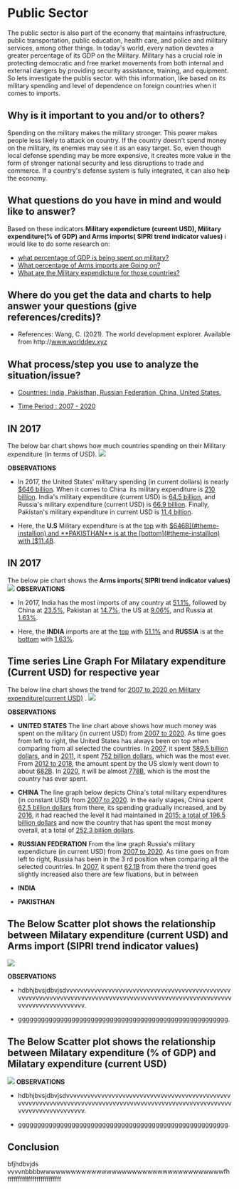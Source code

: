 # Public Sector
The public sector is also part of the economy that maintains infrastructure, public transportation, public education, health care, and police and military services, among other things. In today's world, every nation devotes a greater percentage of its GDP on the Military. Military has a crucial role in protecting democratic and free market movements from both internal and external dangers by providing security assistance, training, and equipment. So lets investigate the publis sector. with this information, like based on its military spending and level of dependence on foreign countries when it comes to imports.

## Why is it important to you and/or to others?
Spending on the military makes the military stronger. This power makes people less likely to attack on country. If the country doesn't spend money on the military, its enemies may see it as an easy target. So, even though local defense spending may be more expensive, it creates more value in the form of stronger national security and less disruptions to trade and commerce. If a country's defense system is fully integrated, it can also help the economy.

## What questions do you have in mind and would like to answer?
Based on these indicators **Military expendicture (cureent USD), Military expenditure(% of GDP) and Arms imports( SIPRI trend indicator values)** i would like to do some research on: 
  * [what percentage of GDP is being spent on military?](#theme-installion)
  * [What percentage of Arms imports are Going on?](#theme-installion)
  * [What are the Military expendicture for those countries?](#theme-installion)
  
## Where do you get the data and charts to help answer your questions (give references/credits)?

   * References: Wang, C. (2021). The world development explorer. Available from http﻿://www.worlddev.xyz

## What process/step you use to analyze the situation/issue?

   * [Countries: India, Pakisthan, Russian Federation, China, United States.](#theme-installion)

   * [Time Period : 2007 - 2020](#theme-installion)
   
## IN 2017

The below bar chart shows how much countries spending on their Military expenditure (in terms of USD).
![](Bar_chart.png)

**OBSERVATIONS**
   * In 2017, the United States' military spending (in current dollars) is nearly [$646 billion](#theme-installion). When it comes to China  its military expenditure is [210 billion](#theme-installion).          India's military expenditure (current USD) is [64.5 billion](#theme-installion), and Russia's military expenditure (current USD) is [66.9 billion](#theme-installion). Finally, Pakistan's military         expenditure in current USD is [11.4 billion](#theme-installion).
   
   * Here, the **U.S** Military expenditure is at the [top](#theme-installion) with [$646B](#theme-installion) and **PAKISTHAN** is at the [bottom](#theme-installion) with [$11.4B](#theme-installion).
  
  ## IN 2017
The below pie chart shows the **Arms imports( SIPRI trend indicator values)**
![](Pie_chart.png)
**OBSERVATIONS**
   * In 2017, India has the most imports of any country at [51.1%](#theme-installion), followed by China at [23.5%](#theme-installion), Pakistan at [14.7%](#theme-installion), the US at [9.06%](#theme-installion), and Russia at [1.63%](#theme-installion).
   
   * Here, the **INDIA** imports are at the [top](#theme-installion) with [51.1%](#theme-installion) and **RUSSIA** is at the [bottom](#theme-installion) with [1.63%](#theme-installion).
   

## Time series Line Graph For Milatary expenditure (Current USD) for respective year
The below line chart shows the trend for [2007 to 2020 on Military expenditure(current USD)](#theme-installion) .
![](sc@2.png)

**OBSERVATIONS**
   * **UNITED STATES** The line chart above shows how much money was spent on the military (in current USD) from [2007 to 2020](#theme-installion). As time goes from left to right, the United States has always been on top when comparing from all selected the countries. In [2007](#theme-installion), it spent [589.5 billion dollars](#theme-installion), and in [2011](#theme-installion), it spent [752 billion dollars](#theme-installion), which was the most ever. From [2012 to 2018](#theme-installion), the amount spent by the US slowly went down to about [682B](#theme-installion). In [2020](#theme-installion), it will be almost [778B](#theme-installion), which is the most the country has ever spent.
   
   * **CHINA** The line graph below depicts China's total military expenditures (in constant USD) from [2007 to 2020](#theme-installion). In the early stages, China spent [62.5 billion dollars](#theme-installion) from there, its spending gradually increased, and by [2016](#theme-installion), it had reached the level it had maintained in [2015: a total of 196.5 billion dollars](#theme-installion) and now the country that has spent the most money overall, at a total of [252.3 billion dollars](#theme-installion).
   
   * **RUSSIAN FEDERATION** From the line graph Russia's military expendicture (in current USD) from [2007 to 2020](#theme-installion). As time goes on from left to right, Russia has been in the 3 rd position when comparing all the selected countries. In [2007](#theme-installion), it spent [62.1B](#theme-installion) from there the trend goes slightly increased also there are few fluations, but in between 
   
   * **INDIA**

   * **PAKISTHAN**
  
   
## The Below Scatter plot shows the relationship between Milatary expenditure (current USD) and Arms import (SIPRI trend indicator values)
![](sc.png)

**OBSERVATIONS**
   * hdbhjbvsjdbvjsdvvvvvvvvvvvvvvvvvvvvvvvvvvvvvvvvvvvvvvvvvvvvvvvvvvvvvvvvvvvvvvvvvvvvvvvvvvvvvvvvvvvvvvvvvvvvvvvvvvvvvvvvvvvvvvvvvvvvvvvvvvvvvvv.
   
   * ggggggggggggggggggggggggggggggggggggggggggggggggggggggg.

## The Below Scatter plot shows the relationship between Milatary expenditure (% of GDP) and Milatary expenditure (current USD)
![](SC2.png)
**OBSERVATIONS**
   * hdbhjbvsjdbvjsdvvvvvvvvvvvvvvvvvvvvvvvvvvvvvvvvvvvvvvvvvvvvvvvvvvvvvvvvvvvvvvvvvvvvvvvvvvvvvvvvvvvvvvvvvvvvvvvvvvvvvvvvvvvvvvvvvvvvvvvvvvvvvvv.
   
   * ggggggggggggggggggggggggggggggggggggggggggggggggggggggg.
  

## Conclusion
bfjhdbvjds vvvvnbbbbwwwwwwwwwwwwwwwwwwwwwwwwwwwwwwwwwwwwfhffffffffffffffffffffffffff

